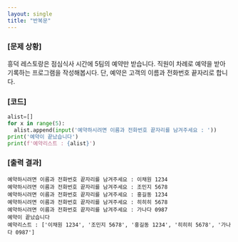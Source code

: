 ```yaml
---
layout: single
title: "반복문"
---
```


### [문제 상황]
흥덕 레스토랑은 점심식사 시간에 5팀의 예약만 받습니다.
직원이 차례로 예약을 받아 기록하는 프로그램을 작성해봅시다.
단, 예약은 고객의 이름과 전화번호 끝자리로 합니다.


### [코드]
~~~python
alist=[]
for x in range(5):
  alist.append(input('예약하시려면 이름과 전화번호 끝자리를 남겨주세요 : '))
print('예약이 끝났습니다')
print(f'예약리스트 : {alist}')
~~~

### [출력 결과]
~~~
예약하시려면 이름과 전화번호 끝자리를 남겨주세요 : 이채원 1234
예약하시려면 이름과 전화번호 끝자리를 남겨주세요 : 조민지 5678
예약하시려면 이름과 전화번호 끝자리를 남겨주세요 : 홍길동 1234
예약하시려면 이름과 전화번호 끝자리를 남겨주세요 : 히히히 5678
예약하시려면 이름과 전화번호 끝자리를 남겨주세요 : 가나다 0987
예약이 끝났습니다
예약리스트 : ['이채원 1234', '조민지 5678', '홍길동 1234', '히히히 5678', '가나다 0987']
~~~  
